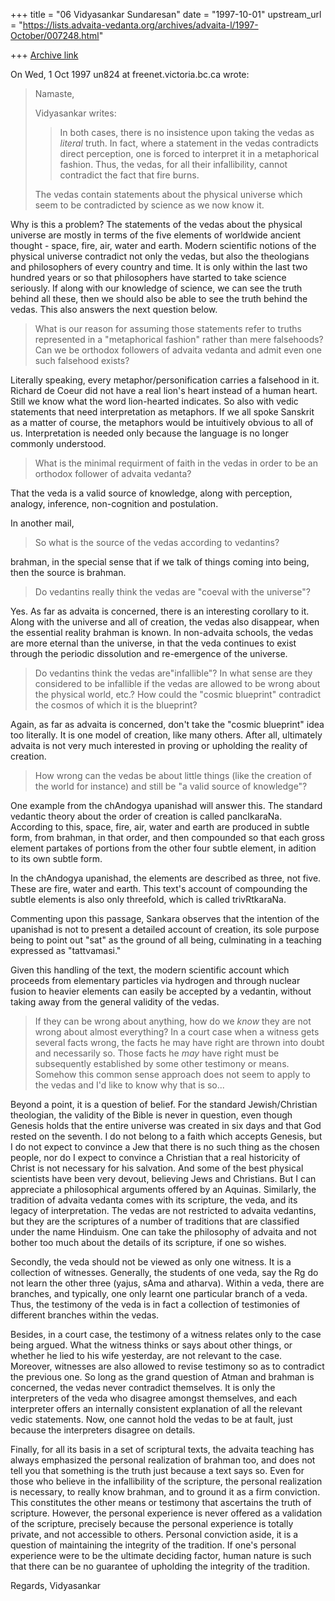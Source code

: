 +++
title = "06 Vidyasankar Sundaresan"
date = "1997-10-01"
upstream_url = "https://lists.advaita-vedanta.org/archives/advaita-l/1997-October/007248.html"

+++
[Archive link](https://lists.advaita-vedanta.org/archives/advaita-l/1997-October/007248.html)

On Wed, 1 Oct 1997 un824 at freenet.victoria.bc.ca wrote:

> Namaste,
>
> Vidyasankar writes:
>
> >In both cases, there is no insistence upon taking the vedas as *literal*
> >truth. In fact, where a statement in the vedas contradicts direct
> >perception, one is forced to interpret it in a metaphorical fashion.
Thus,
> >the vedas, for all their infallibility, cannot contradict the fact that
> >fire burns.
> >
>
> The vedas contain statements about the physical universe which seem to be
> contradicted by science as we now know it.

Why is this a problem? The statements of the vedas about the physical
universe are mostly in terms of the five elements of worldwide ancient
thought - space, fire, air, water and earth. Modern scientific notions of
the physical universe contradict not only the vedas, but also the
theologians and philosophers of every country and time. It is only within
the last two hundred years or so that philosophers have started to take
science seriously. If along with our knowledge of science, we can see the
truth behind all these, then we should also be able to see the truth
behind the vedas. This also answers the next question below.

> What is our reason for assuming
> those statements refer to truths represented in a "metaphorical fashion"
> rather than mere falsehoods? Can we be orthodox followers of advaita
> vedanta and admit even one such falsehood exists?

Literally speaking, every metaphor/personification carries a falsehood in
it. Richard de Coeur did not have a real lion's heart instead of a human
heart. Still we know what the word lion-hearted indicates. So also with
vedic statements that need interpretation as metaphors. If we all spoke
Sanskrit as a matter of course, the metaphors would be intuitively obvious
to all of us. Interpretation is needed only because the language is no
longer commonly understood.

> What is the minimal requirment of
> faith in the vedas in order to be an orthodox follower of advaita
> vedanta?

That the veda is a valid source of knowledge, along with perception,
analogy, inference, non-cognition and postulation.

In another mail,
> So what is the source of the vedas according to vedantins?

brahman, in the special sense that if we talk of things coming into being,
then the source is brahman.

>
> Do vedantins really think the vedas are "coeval with the universe"?

Yes. As far as advaita is concerned, there is an interesting corollary to
it. Along with the universe and all of creation, the vedas also disappear,
when the essential reality brahman is known. In non-advaita schools, the
vedas are more eternal than the universe, in that the veda continues to
exist through the periodic dissolution and re-emergence of the universe.

>
> Do vedantins think the vedas are"infallible"? In what sense are they
> considered to be infallible if the vedas are allowed to be wrong about the
> physical world, etc.?  How could the "cosmic blueprint" contradict the cosmos
> of which it is the blueprint?

Again, as far as advaita is concerned, don't take the "cosmic blueprint"
idea too literally. It is one model of creation, like many others. After
all, ultimately advaita is not very much interested in proving or
upholding the reality of creation.

>
> How wrong can the vedas be about little things (like the creation
> of the world for instance) and still be "a valid source of knowledge"?
>

One example from the chAndogya upanishad will answer this. The standard
vedantic theory about the order of creation is called pancIkaraNa.
According to this, space, fire, air, water and earth are produced in
subtle form, from brahman, in that order, and then compounded so that each
gross element partakes of portions from the other four subtle element, in
adition to its own subtle form.

In the chAndogya upanishad, the elements are described as three, not five.
These are fire, water and earth. This text's account of compounding the
subtle elements is also only threefold, which is called trivRtkaraNa.

Commenting upon this passage, Sankara observes that the intention of the
upanishad is not to present a detailed account of creation, its sole
purpose being to point out "sat" as the ground of all being, culminating
in a teaching expressed as "tattvamasi."

Given this handling of the text, the modern scientific account which
proceeds from elementary particles via hydrogen and through nuclear fusion
to heavier elements can easily be accepted by a vedantin, without taking
away from the general validity of the vedas.

> If they can be wrong about anything, how do we *know* they are not wrong
> about almost everything? In a court case when a witness gets several facts
> wrong, the facts he may have right are thrown into doubt and necessarily
> so. Those facts he *may* have right must be subsequently established by some
> other testimony or means. Somehow this common sense approach does not seem
> to apply to the vedas and I'd like to know why that is so...

Beyond a point, it is a question of belief. For the standard
Jewish/Christian theologian, the validity of the Bible is never in
question, even though Genesis holds that the entire universe was created
in six days and that God rested on the seventh. I do not belong to a faith
which accepts Genesis, but I do not expect to convince a Jew that there is
no such thing as the chosen people, nor do I expect to convince a
Christian that a real historicity of Christ is not necessary for his
salvation. And some of the best physical scientists have been very devout,
believing Jews and Christians. But I can appreciate a philosophical
arguments offered by an Aquinas. Similarly, the tradition of advaita
vedanta comes with its scripture, the veda, and its legacy of
interpretation. The vedas are not restricted to advaita vedantins, but
they are the scriptures of a number of traditions that are classified
under the name Hinduism. One can take the philosophy of advaita and not
bother too much about the details of its scripture, if one so wishes.

Secondly, the veda should not be viewed as only one witness. It is a
collection of witnesses. Generally, the students of one veda, say the Rg
do not learn the other three (yajus, sAma and atharva). Within a veda,
there are branches, and typically, one only learnt one particular branch
of a veda. Thus, the testimony of the veda is in fact a collection of
testimonies of different branches within the vedas.

Besides, in a court case, the testimony of a witness relates only to the
case being argued. What the witness thinks or says about other things, or
whether he lied to his wife yesterday, are not relevant to the case.
Moreover, witnesses are also allowed to revise testimony so as to
contradict the previous one. So long as the grand question of Atman and
brahman is concerned, the vedas never contradict themselves. It is only
the interpreters of the veda who disagree amongst themselves, and each
interpreter offers an internally consistent explanation of all the
relevant vedic statements. Now, one cannot hold the vedas to be at fault,
just because the interpreters disagree on details.

Finally, for all its basis in a set of scriptural texts, the advaita
teaching has always emphasized the personal realization of brahman too,
and does not tell you that something is the truth just because a text says
so. Even for those who believe in the infallibility of the scripture, the
personal realization is necessary, to really know brahman, and to ground
it as a firm conviction. This constitutes the other means or testimony
that ascertains the truth of scripture. However, the personal experience
is never offered as a validation of the scripture, precisely because the
personal experience is totally private, and not accessible to others.
Personal conviction aside, it is a question of maintaining the integrity
of the tradition. If one's personal experience were to be the ultimate
deciding factor, human nature is such that there can be no guarantee of
upholding the integrity of the tradition.

Regards,
Vidyasankar

